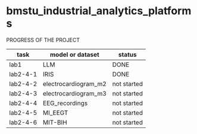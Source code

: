# bmstu_industrial_analytics_platforms
PROGRESS OF THE PROJECT

| task | model or dataset | status |
| - | - | - |
| lab1 | LLM | DONE |
| lab2-4-1 | IRIS | DONE |
| lab2-4-2 | electrocardiogram_m2 | not started |
| lab2-4-3 | electrocardiogram_m3 | not started |
| lab2-4-4 | EEG_recordings | not started |
| lab2-4-5 | MI_EEGT | not started |
| lab2-4-6 | MIT-BIH | not started |